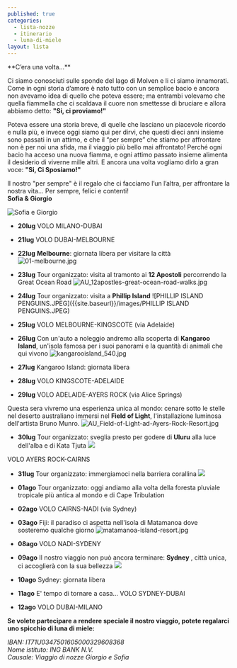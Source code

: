 ```yaml
---
published: true
categories:
  - lista-nozze
  - itinerario
  - luna-di-miele
layout: lista
---
```

<div class="citazione">
**C’era una volta…**

Ci siamo conosciuti sulle sponde del lago di Molven e li ci siamo innamorati.
Come in ogni storia d’amore è nato tutto con un semplice bacio e ancora non avevamo idea di quello che poteva essere;
ma entrambi volevamo che quella fiammella che ci scaldava il cuore non smettesse di bruciare e allora abbiamo detto:
**"Si, ci proviamo!"**

Poteva essere una storia breve, di quelle che lasciano un piacevole ricordo e nulla più,
e invece oggi siamo qui per dirvi, che questi dieci anni insieme sono passati in un attimo,
e che il “per sempre” che stiamo per affrontare non è per noi una sfida, ma il viaggio più bello mai affrontato!
Perché ogni bacio ha acceso una nuova fiamma, e ogni attimo passato insieme alimenta il desiderio di viverne mille altri. E ancora una volta vogliamo dirlo a gran voce:
**"Si, Ci Sposiamo!"**
</div>

<div class="citazione">
  Il nostro "per sempre" è il regalo che ci facciamo l’un l’altra, per affrontare la nostra vita…
Per sempre, felici e contenti! <br/>
  <strong>Sofia & Giorgio</strong>
</div>

![Sofia e Giorgio]({{site.baseurl}}/images/sofia%20e%20giorgio.jpeg)


- **20lug**	VOLO MILANO-DUBAI

- **21lug**	VOLO DUBAI-MELBOURNE

- **22lug**	**Melbourne**: giornata libera per visitare la città
![01-melbourne.jpg]({{site.baseurl}}/images/01-melbourne.jpg)

- **23lug**	Tour organizzato: visita al tramonto ai **12 Apostoli** percorrendo la Great Ocean Road
![AU_12apostles-great-ocean-road-walks.jpg]({{site.baseurl}}/images/AU_12apostles-great-ocean-road-walks.jpg)

- **24lug**	Tour organizzato: visita a **Phillip Island**
![PHILLIP ISLAND PENGUINS.JPEG]({{site.baseurl}}/images/PHILLIP ISLAND PENGUINS.JPEG)

- **25lug**	VOLO MELBOURNE-KINGSCOTE (via Adelaide)

- **26lug**	Con un'auto a noleggio andremo alla scoperta di **Kangaroo Island**, un'isola famosa per i suoi panorami e la quantità di animali che qui vivono
![kangarooisland_540.jpg]({{site.baseurl}}/images/kangarooisland_540.jpg)

- **27lug**		Kangaroo Island: giornata libera

- **28lug**		VOLO KINGSCOTE-ADELAIDE

- **29lug**		VOLO ADELAIDE-AYERS ROCK (via Alice Springs)

Questa sera vivremo una esperienza unica al mondo: cenare sotto le stelle nel deserto australiano immersi nel **Field of Light**, l'installazione luminosa dell'artista Bruno Munro.
![AU_Field-of-Light-ad-Ayers-Rock-Resort.jpg]({{site.baseurl}}/images/AU_Field-of-Light-ad-Ayers-Rock-Resort.jpg)

- **30lug**		Tour organizzato: sveglia presto per godere di **Uluru** alla luce dell'alba e di Kata Tjuta
![]({{site.baseurl}}/images/Uluru.jpg)

VOLO AYERS ROCK-CAIRNS
                
- **31lug**		Tour organizzato: immergiamoci nella barriera corallina
![]({{site.baseurl}}/images/AU_BARRIERA%20CORALLINA%20MOOD.jpg)

- **01ago**		Tour organizzato: oggi andiamo alla volta della foresta pluviale tropicale più antica al mondo e di Cape Tribulation

- **02ago**		VOLO CAIRNS-NADI (via Sydney)

- **03ago**		Fiji: il paradiso ci aspetta nell'isola di Matamanoa dove sosteremo qualche giorno
![matamanoa-island-resort.jpg]({{site.baseurl}}/images/matamanoa-island-resort.jpg)

- **08ago**		VOLO NADI-SYDENY

- **09ago**		Il nostro viaggio non può ancora terminare: **Sydney** , città unica, ci accoglierà con la sua bellezza
![]({{site.baseurl}}/images/AU_SYDNEY2.jpg)

- **10ago**		Sydney: giornata libera

- **11ago**		E' tempo di tornare a casa...
VOLO SYDNEY-DUBAI

- **12ago**		VOLO DUBAI-MILANO


**Se volete partecipare a rendere speciale il nostro viaggio, potete regalarci uno spicchio di luna di miele:**

<address>
IBAN:	IT71U0347501605000329608368 <br/>
Nome istituto: ING BANK N.V.<br/>
Causale: Viaggio di nozze Giorgio e Sofia
</address>
